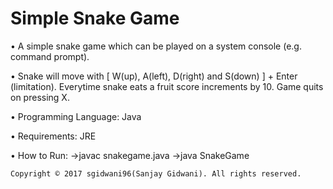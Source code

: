 # Simple Snake Game

• A simple snake game which can be played on a system console (e.g. command prompt).

• Snake will move with [ W(up), A(left), D(right) and S(down) ] + Enter (limitation). Everytime snake eats a fruit score increments by 10. Game quits on pressing X.

• Programming Language: Java

• Requirements: JRE

• How to Run:
->javac snakegame.java
->java SnakeGame

``Copyright © 2017 sgidwani96(Sanjay Gidwani). All rights reserved.``
